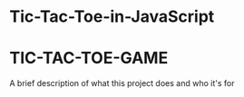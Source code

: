 # Tic-Tac-Toe-in-JavaScript
# TIC-TAC-TOE-GAME
A brief description of what this project does and who it's for
